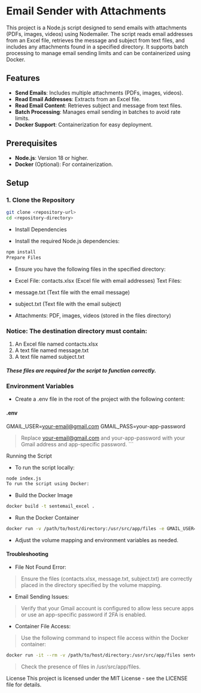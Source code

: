 # Email Sender with Attachments

This project is a Node.js script designed to send emails with attachments (PDFs, images, videos) using Nodemailer. The script reads email addresses from an Excel file, retrieves the message and subject from text files, and includes any attachments found in a specified directory. It supports batch processing to manage email sending limits and can be containerized using Docker.

## Features

- **Send Emails**: Includes multiple attachments (PDFs, images, videos).
- **Read Email Addresses**: Extracts from an Excel file.
- **Read Email Content**: Retrieves subject and message from text files.
- **Batch Processing**: Manages email sending in batches to avoid rate limits.
- **Docker Support**: Containerization for easy deployment.

## Prerequisites

- **Node.js**: Version 18 or higher.
- **Docker** (Optional): For containerization.

## Setup

### 1. Clone the Repository

```sh
git clone <repository-url>
cd <repository-directory>
```
- Install Dependencies

- Install the required Node.js dependencies:

```sh
npm install
Prepare Files
```
- Ensure you have the following files in the specified directory:

- Excel File: contacts.xlsx (Excel file with email addresses)
Text Files:
- message.txt (Text file with the email message)
- subject.txt (Text file with the email subject)
- Attachments: PDF, images, videos (stored in the files directory)
### Notice: The destination directory must contain:

1. An Excel file named contacts.xlsx
2. A text file named message.txt
3. A text file named subject.txt
##### These files are required for the script to function correctly.

### Environment Variables

- Create a .env file in the root of the project with the following content:

#### .env
GMAIL_USER=your-email@gmail.com
GMAIL_PASS=your-app-password
> Replace your-email@gmail.com and your-app-password with your Gmail address and app-specific password. ```

Running the Script
- To run the script locally:

``` sh
node index.js
To run the script using Docker:
```
- Build the Docker Image

```sh
docker build -t sentemail_excel .
```
- Run the Docker Container

```sh
docker run -v /path/to/host/directory:/usr/src/app/files -e GMAIL_USER=your-email@gmail.com -e GMAIL_PASS=your-app-password sentemail_excel
```
- Adjust the volume mapping and environment variables as needed.

#### Troubleshooting
- File Not Found Error:

> Ensure the files (contacts.xlsx, message.txt, subject.txt) are correctly placed in the directory specified by the volume mapping.

- Email Sending Issues:

> Verify that your Gmail account is configured to allow less secure apps or use an app-specific password if 2FA is enabled.

- Container File Access:

>Use the following command to inspect file access within the Docker container:

``` sh
docker run -it --rm -v /path/to/host/directory:/usr/src/app/files sentemail_excel sh
```
> Check the presence of files in /usr/src/app/files.

License
This project is licensed under the MIT License - see the LICENSE file for details.
